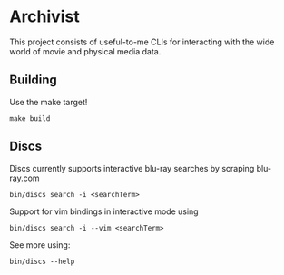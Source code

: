 Archivist
=========

This project consists of useful-to-me CLIs for interacting with the wide world of movie and physical media data.

Building
--------

Use the make target!

```
make build
```

Discs
-----

Discs currently supports interactive blu-ray searches by scraping blu-ray.com

```
bin/discs search -i <searchTerm>
```

Support for vim bindings in interactive mode using 
```
bin/discs search -i --vim <searchTerm>
```

See more using:

```
bin/discs --help
```